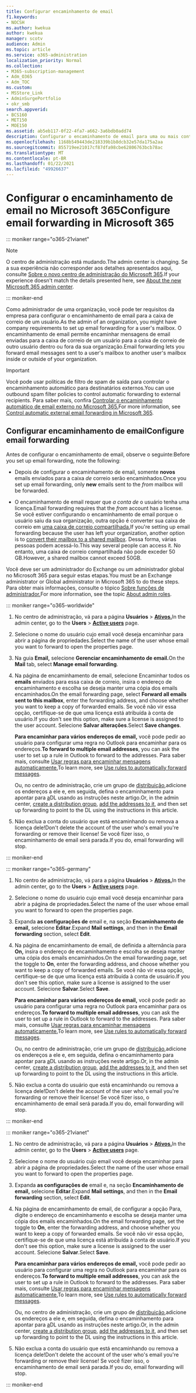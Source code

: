 ```yaml
---
title: Configurar encaminhamento de email
f1.keywords:
- NOCSH
ms.author: kwekua
author: kwekua
manager: scotv
audience: Admin
ms.topic: article
ms.service: o365-administration
localization_priority: Normal
ms.collection:
- M365-subscription-management
- Adm_O365
- Adm_TOC
ms.custom:
- MSStore_Link
- AdminSurgePortfolio
- okr_smb
search.appverid:
- BCS160
- MET150
- MOE150
ms.assetid: ab5eb117-0f22-4fa7-a662-3a6bdb0add74
description: Configurar o encaminhamento de email para uma ou mais contas de email usando o Office365.
ms.openlocfilehash: 1168b549443de218339b1b8dcb32e57da175a2aa
ms.sourcegitcommit: 855719ee21017cf87dfa98cbe62806763bcb78ac
ms.translationtype: MT
ms.contentlocale: pt-BR
ms.lasthandoff: 01/22/2021
ms.locfileid: "49926637"
---
```

# <a name="configure-email-forwarding-in-microsoft-365"></a><span data-ttu-id="58619-103">Configurar o encaminhamento de email no Microsoft 365</span><span class="sxs-lookup"><span data-stu-id="58619-103">Configure email forwarding in Microsoft 365</span></span>

::: moniker range="o365-21vianet"

> [!NOTE]
> <span data-ttu-id="58619-104">O centro de administração está mudando.</span><span class="sxs-lookup"><span data-stu-id="58619-104">The admin center is changing.</span></span> <span data-ttu-id="58619-105">Se a sua experiência não corresponder aos detalhes apresentados aqui, consulte [Sobre o novo centro de administração do Microsoft 365](https://docs.microsoft.com/microsoft-365/admin/microsoft-365-admin-center-preview?view=o365-21vianet&preserve-view=true).</span><span class="sxs-lookup"><span data-stu-id="58619-105">If your experience doesn't match the details presented here, see [About the new Microsoft 365 admin center](https://docs.microsoft.com/microsoft-365/admin/microsoft-365-admin-center-preview?view=o365-21vianet&preserve-view=true).</span></span>

::: moniker-end

<span data-ttu-id="58619-106">Como administrador de uma organização, você pode ter requisitos da empresa para configurar o encaminhamento de email para a caixa de correio de um usuário.</span><span class="sxs-lookup"><span data-stu-id="58619-106">As the admin of an organization, you might have company requirements to set up email forwarding for a user's mailbox.</span></span> <span data-ttu-id="58619-107">O encaminhamento de email permite encaminhar mensagens de email enviadas para a caixa de correio de um usuário para a caixa de correio de outro usuário dentro ou fora da sua organização.</span><span class="sxs-lookup"><span data-stu-id="58619-107">Email forwarding lets you forward email messages sent to a user's mailbox to another user's mailbox inside or outside of your organization.</span></span>

> [!IMPORTANT]
> <span data-ttu-id="58619-108">Você pode usar políticas de filtro de spam de saída para controlar o encaminhamento automático para destinatários externos.</span><span class="sxs-lookup"><span data-stu-id="58619-108">You can use outbound spam filter policies to control automatic forwarding to external recipients.</span></span> <span data-ttu-id="58619-109">Para saber mais, confira [Controlar o encaminhamento automático de email externo no Microsoft 365.](https://docs.microsoft.com/microsoft-365/security/office-365-security/external-email-forwarding?view=o365-worldwide&preserve-view=true#how-the-outbound-spam-filter-policy-settings-work-with-other-automatic-email-forwarding-controls)</span><span class="sxs-lookup"><span data-stu-id="58619-109">For more information, see [Control automatic external email forwarding in Microsoft 365](https://docs.microsoft.com/microsoft-365/security/office-365-security/external-email-forwarding?view=o365-worldwide&preserve-view=true#how-the-outbound-spam-filter-policy-settings-work-with-other-automatic-email-forwarding-controls).</span></span>

## <a name="configure-email-forwarding"></a><span data-ttu-id="58619-110">Configurar encaminhamento de email</span><span class="sxs-lookup"><span data-stu-id="58619-110">Configure email forwarding</span></span>

<span data-ttu-id="58619-111">Antes de configurar o encaminhamento de email, observe o seguinte:</span><span class="sxs-lookup"><span data-stu-id="58619-111">Before you set up email forwarding, note the following:</span></span>

- <span data-ttu-id="58619-112">Depois de configurar o encaminhamento de email, somente **novos** emails enviados para a caixa  *de*  correio serão encaminhados.</span><span class="sxs-lookup"><span data-stu-id="58619-112">Once you set up email forwarding, only **new** emails sent to the  *from*  mailbox will be forwarded.</span></span>

- <span data-ttu-id="58619-113">O encaminhamento de email requer que  *a conta de*  o usuário tenha uma licença.</span><span class="sxs-lookup"><span data-stu-id="58619-113">Email forwarding requires that the  *from*  account has a license.</span></span> <span data-ttu-id="58619-114">Se você estiver configurando o encaminhamento de email porque o usuário saiu da sua organização, outra opção é converter sua caixa de correio em [uma caixa de correio compartilhada.](convert-user-mailbox-to-shared-mailbox.md)</span><span class="sxs-lookup"><span data-stu-id="58619-114">If you're setting up email forwarding because the user has left your organization, another option is to [convert their mailbox to a shared mailbox](convert-user-mailbox-to-shared-mailbox.md).</span></span> <span data-ttu-id="58619-115">Dessa forma, várias pessoas podem acessá-lo.</span><span class="sxs-lookup"><span data-stu-id="58619-115">This way several people can access it.</span></span> <span data-ttu-id="58619-116">No entanto, uma caixa de correio compartilhada não pode exceder 50 GB.</span><span class="sxs-lookup"><span data-stu-id="58619-116">However, a shared mailbox cannot exceed 50GB.</span></span>

<span data-ttu-id="58619-117">Você deve ser um administrador do Exchange ou um administrador global no Microsoft 365 para seguir estas etapas.</span><span class="sxs-lookup"><span data-stu-id="58619-117">You must be an Exchange administrator or Global administrator in Microsoft 365 to do these steps.</span></span> <span data-ttu-id="58619-118">Para obter mais informações, consulte o tópico [Sobre funções de administrador.](../add-users/about-admin-roles.md)</span><span class="sxs-lookup"><span data-stu-id="58619-118">For more information, see the topic [About admin roles](../add-users/about-admin-roles.md).</span></span>

::: moniker range="o365-worldwide"

1. <span data-ttu-id="58619-119">No centro de administração, vá para a página **Usuários** \> **[Ativos.](https://go.microsoft.com/fwlink/p/?linkid=834822)**</span><span class="sxs-lookup"><span data-stu-id="58619-119">In the admin center, go to the **Users** \> **[Active users](https://go.microsoft.com/fwlink/p/?linkid=834822)** page.</span></span>

2. <span data-ttu-id="58619-120">Selecione o nome do usuário cujo email você deseja encaminhar para abrir a página de propriedades.</span><span class="sxs-lookup"><span data-stu-id="58619-120">Select the name of the user whose email you want to forward to open the properties page.</span></span>

3. <span data-ttu-id="58619-121">Na guia **Email,** selecione **Gerenciar encaminhamento de email.**</span><span class="sxs-lookup"><span data-stu-id="58619-121">On the **Mail** tab, select **Manage email forwarding**.</span></span>

4. <span data-ttu-id="58619-122">Na página de encaminhamento de email, selecione Encaminhar todos os **emails** enviados para essa caixa de correio, insira o endereço de encaminhamento e escolha se deseja manter uma cópia dos emails encaminhados.</span><span class="sxs-lookup"><span data-stu-id="58619-122">On the email forwarding page, select **Forward all emails sent to this mailbox**, enter the forwarding address, and choose whether you want to keep a copy of forwarded emails.</span></span> <span data-ttu-id="58619-123">Se você não vir essa opção, certifique-se de que uma licença está atribuída à conta de usuário.</span><span class="sxs-lookup"><span data-stu-id="58619-123">If you don't see this option, make sure a license is assigned to the user account.</span></span> <span data-ttu-id="58619-124">Selecione **Salvar alterações**.</span><span class="sxs-lookup"><span data-stu-id="58619-124">Select **Save changes**.</span></span>

    <span data-ttu-id="58619-125">**Para encaminhar para vários endereços de email,** você pode pedir ao usuário para configurar uma regra no Outlook para encaminhar para os endereços.</span><span class="sxs-lookup"><span data-stu-id="58619-125">**To forward to multiple email addresses**, you can ask the user to set up a rule in Outlook to forward to the addresses.</span></span> <span data-ttu-id="58619-126">Para saber mais, consulte [Usar regras para encaminhar mensagens automaticamente.](https://support.microsoft.com/office/45aa9664-4911-4f96-9663-ece42816d746)</span><span class="sxs-lookup"><span data-stu-id="58619-126">To learn more, see [Use rules to automatically forward messages](https://support.microsoft.com/office/45aa9664-4911-4f96-9663-ece42816d746).</span></span>

     <span data-ttu-id="58619-127">Ou, no centro de administração, crie um grupo de [distribuição,](add-user-or-contact-to-distribution-list.md)adicione os endereços a ele e, em seguida, defina o encaminhamento para apontar para [a](../setup/create-distribution-lists.md)DL usando as instruções neste artigo.</span><span class="sxs-lookup"><span data-stu-id="58619-127">Or, in the admin center, [create a distribution group](../setup/create-distribution-lists.md), [add the addresses to it](add-user-or-contact-to-distribution-list.md), and then set up forwarding to point to the DL using the instructions in this article.</span></span>

5. <span data-ttu-id="58619-128">Não exclua a conta do usuário que está encaminhando ou remova a licença dele!</span><span class="sxs-lookup"><span data-stu-id="58619-128">Don't delete the account of the user who's email you're forwarding or remove their license!</span></span>  <span data-ttu-id="58619-129">Se você fizer isso, o encaminhamento de email será parada.</span><span class="sxs-lookup"><span data-stu-id="58619-129">If you do, email forwarding will stop.</span></span>

::: moniker-end

::: moniker range="o365-germany"

1. <span data-ttu-id="58619-130">No centro de administração, vá para a página **Usuários** \> **[Ativos.](https://go.microsoft.com/fwlink/p/?linkid=847686)**</span><span class="sxs-lookup"><span data-stu-id="58619-130">In the admin center, go to the **Users** \> **[Active users](https://go.microsoft.com/fwlink/p/?linkid=847686)** page.</span></span>

2. <span data-ttu-id="58619-131">Selecione o nome do usuário cujo email você deseja encaminhar para abrir a página de propriedades.</span><span class="sxs-lookup"><span data-stu-id="58619-131">Select the name of the user whose email you want to forward to open the properties page.</span></span>

3. <span data-ttu-id="58619-132">Expanda **as configurações de** email e, na seção **Encaminhamento de email,** selecione **Editar**.</span><span class="sxs-lookup"><span data-stu-id="58619-132">Expand **Mail settings**, and then in the **Email forwarding** section, select **Edit**.</span></span>

4. <span data-ttu-id="58619-133">Na página de encaminhamento de email, de definida a alternância para **On,** insira o endereço de encaminhamento e escolha se deseja manter uma cópia dos emails encaminhados.</span><span class="sxs-lookup"><span data-stu-id="58619-133">On the email forwarding page, set the toggle to **On**, enter the forwarding address, and choose whether you want to keep a copy of forwarded emails.</span></span> <span data-ttu-id="58619-134">Se você não vir essa opção, certifique-se de que uma licença está atribuída à conta de usuário.</span><span class="sxs-lookup"><span data-stu-id="58619-134">If you don't see this option, make sure a license is assigned to the user account.</span></span> <span data-ttu-id="58619-135">Selecione **Salvar**.</span><span class="sxs-lookup"><span data-stu-id="58619-135">Select **Save**.</span></span>

   <span data-ttu-id="58619-136">**Para encaminhar para vários endereços de email,** você pode pedir ao usuário para configurar uma regra no Outlook para encaminhar para os endereços.</span><span class="sxs-lookup"><span data-stu-id="58619-136">**To forward to multiple email addresses**, you can ask the user to set up a rule in Outlook to forward to the addresses.</span></span> <span data-ttu-id="58619-137">Para saber mais, consulte [Usar regras para encaminhar mensagens automaticamente.](https://support.microsoft.com/office/45aa9664-4911-4f96-9663-ece42816d746)</span><span class="sxs-lookup"><span data-stu-id="58619-137">To learn more, see [Use rules to automatically forward messages](https://support.microsoft.com/office/45aa9664-4911-4f96-9663-ece42816d746).</span></span>

   <span data-ttu-id="58619-138">Ou, no centro de administração, crie um grupo de [distribuição,](add-user-or-contact-to-distribution-list.md)adicione os endereços a ele e, em seguida, defina o encaminhamento para apontar para [a](../setup/create-distribution-lists.md)DL usando as instruções neste artigo.</span><span class="sxs-lookup"><span data-stu-id="58619-138">Or, in the admin center, [create a distribution group](../setup/create-distribution-lists.md), [add the addresses to it](add-user-or-contact-to-distribution-list.md), and then set up forwarding to point to the DL using the instructions in this article.</span></span>

5. <span data-ttu-id="58619-139">Não exclua a conta do usuário que está encaminhando ou remova a licença dele!</span><span class="sxs-lookup"><span data-stu-id="58619-139">Don't delete the account of the user who's email you're forwarding or remove their license!</span></span>  <span data-ttu-id="58619-140">Se você fizer isso, o encaminhamento de email será parada.</span><span class="sxs-lookup"><span data-stu-id="58619-140">If you do, email forwarding will stop.</span></span>

::: moniker-end

::: moniker range="o365-21vianet"

1. <span data-ttu-id="58619-141">No centro de administração, vá para a página **Usuários** \> **[Ativos.](https://go.microsoft.com/fwlink/p/?linkid=850628)**</span><span class="sxs-lookup"><span data-stu-id="58619-141">In the admin center, go to the **Users** \> **[Active users](https://go.microsoft.com/fwlink/p/?linkid=850628)** page.</span></span>

2. <span data-ttu-id="58619-142">Selecione o nome do usuário cujo email você deseja encaminhar para abrir a página de propriedades.</span><span class="sxs-lookup"><span data-stu-id="58619-142">Select the name of the user whose email you want to forward to open the properties page.</span></span>

3. <span data-ttu-id="58619-143">Expanda **as configurações de** email e, na seção **Encaminhamento de email,** selecione **Editar**.</span><span class="sxs-lookup"><span data-stu-id="58619-143">Expand **Mail settings**, and then in the **Email forwarding** section, select **Edit**.</span></span>

4. <span data-ttu-id="58619-144">Na página de encaminhamento de email, de configurar a opção Para, digite o endereço de encaminhamento e escolha se deseja manter uma cópia dos emails encaminhados.</span><span class="sxs-lookup"><span data-stu-id="58619-144">On the email forwarding page, set the toggle to **On**, enter the forwarding address, and choose whether you want to keep a copy of forwarded emails.</span></span> <span data-ttu-id="58619-145">Se você não vir essa opção, certifique-se de que uma licença está atribuída à conta de usuário.</span><span class="sxs-lookup"><span data-stu-id="58619-145">If you don't see this option, make sure a license is assigned to the user account.</span></span> <span data-ttu-id="58619-146">Selecione **Salvar**.</span><span class="sxs-lookup"><span data-stu-id="58619-146">Select **Save**.</span></span>

   <span data-ttu-id="58619-147">**Para encaminhar para vários endereços de email,** você pode pedir ao usuário para configurar uma regra no Outlook para encaminhar para os endereços.</span><span class="sxs-lookup"><span data-stu-id="58619-147">**To forward to multiple email addresses**, you can ask the user to set up a rule in Outlook to forward to the addresses.</span></span> <span data-ttu-id="58619-148">Para saber mais, consulte [Usar regras para encaminhar mensagens automaticamente.](https://support.microsoft.com/office/45aa9664-4911-4f96-9663-ece42816d746)</span><span class="sxs-lookup"><span data-stu-id="58619-148">To learn more, see [Use rules to automatically forward messages](https://support.microsoft.com/office/45aa9664-4911-4f96-9663-ece42816d746).</span></span>

   <span data-ttu-id="58619-149">Ou, no centro de administração, crie um grupo de [distribuição,](add-user-or-contact-to-distribution-list.md)adicione os endereços a ele e, em seguida, defina o encaminhamento para apontar para [a](../setup/create-distribution-lists.md)DL usando as instruções neste artigo.</span><span class="sxs-lookup"><span data-stu-id="58619-149">Or, in the admin center, [create a distribution group](../setup/create-distribution-lists.md), [add the addresses to it](add-user-or-contact-to-distribution-list.md), and then set up forwarding to point to the DL using the instructions in this article.</span></span>

5. <span data-ttu-id="58619-150">Não exclua a conta do usuário que está encaminhando ou remova a licença dele!</span><span class="sxs-lookup"><span data-stu-id="58619-150">Don't delete the account of the user who's email you're forwarding or remove their license!</span></span>  <span data-ttu-id="58619-151">Se você fizer isso, o encaminhamento de email será parada.</span><span class="sxs-lookup"><span data-stu-id="58619-151">If you do, email forwarding will stop.</span></span>

::: moniker-end

